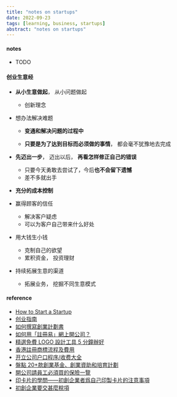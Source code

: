 ```yaml
---
title: "notes on startups"
date: 2022-09-23
tags: [learning, business, startups]
abstract: "notes on startups"
---
```


#### notes

-   TODO

#### 创业生意经

-   **从小生意做起**， 从小问题做起

    -   创新理念

-   想办法解决难题

    -   **变通和解决问题的过程中**

    -   **只要是为了达到目标而必须做的事情**， 都会毫不犹豫地去完成

-   **先迈出一步**， 迈出以后， **再看怎样修正自己的错误**

    -   只要今天勇敢去尝试了，今后**也不会留下遗憾**
    -   差不多就出手

-   **充分的成本控制**

-   赢得顾客的信任

    -   解决客户疑虑
    -   可以为客户自己带来什么好处

-   用大钱生小钱

    -   克制自己的欲望
    -   累积资金， 投资理财

-   持续拓展生意的渠道

    -   拓展业务， 挖掘不同生意模式

#### reference

-   [How to Start a Startup](https://startupclass.samaltman.com/lists/readings/)
-   [创业指南](https://www.businessgo.hsbc.com/zh-Hans/collection/common-startup-challenges)
-   [如何撰寫創業計劃書](https://www.businessgo.hsbc.com/zh-Hans/article/creating-business-plan-with-examples)
-   [如何用「註冊易」網上開公司？](https://www.businessgo.hsbc.com/zh-Hans/article/online-company-registration)
-   [精選免費 LOGO 設計工具 5 分鐘辦好](https://www.businessgo.hsbc.com/zh-Hans/article/logo-design-tools)
-   [香港註冊商標流程及費用](https://www.businessgo.hsbc.com/zh-Hans/article/trademark-registration-in-hk)
-   [开立公司户口程序/收费大全](https://www.businessgo.hsbc.com/zh-Hans/article/opening-bank-account-startups-guide-sc)
-   [盤點 20+款創業基金、創業資助和培育計劃](https://www.businessgo.hsbc.com/zh-Hans/article/startup-funds-list)
-   [開公司請員工必須買的保險一覽](https://www.businessgo.hsbc.com/zh-Hans/article/new-company-insurance-overview)
-   [印卡片的學問——初創企業者爲自己印製卡片的注意事項](https://www.businessgo.hsbc.com/zh-Hans/article/how-to-make-a-good-business-card-for-your-startup)
-   [初創企業要交甚麼稅項](https://www.businessgo.hsbc.com/zh-Hans/article/sme-tax-to-be-aware-of)
